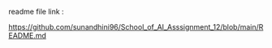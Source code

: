 readme file link :

https://github.com/sunandhini96/School_of_AI_Asssignment_12/blob/main/README.md

